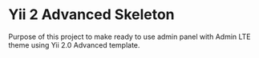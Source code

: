 Yii 2 Advanced Skeleton
===============================

Purpose of this project to make ready to use admin panel with Admin LTE theme using Yii 2.0 Advanced template.
